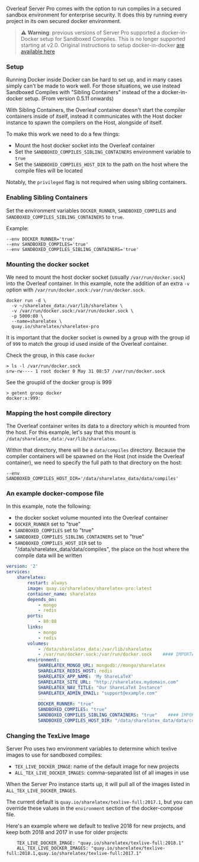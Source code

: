 Overleaf Server Pro comes with the option to run compiles in a secured sandbox environment for enterprise security. It does this by running every project in its own secured docker environment. 

> ⚠️ **Warning**: previous versions of Server Pro supported a docker-in-Docker setup for Sandboxed Compiles. This is no longer supported starting at v2.0. Original instructions to setup docker-in-docker [are available here](https://github.com/overleaf/overleaf/wiki/Docker-on-Docker-compiles)


### Setup

Running Docker inside Docker can be hard to set up, and in many cases simply can't be made to work well. For those situations, we use instead Sandboxed Compiles with "Sibling Containers" instead of the a docker-in-docker setup. (From version 0.5.11 onwards)

With Sibling Containers, the Overleaf container doesn't start the compiler containers inside of itself, instead it communicates with the Host docker instance to spawn the compilers on the Host, alongside of itself.

To make this work we need to do a few things:

- Mount the host docker socket into the Overleaf container
- Set the `SANDBOXED_COMPILES_SIBLING_CONTAINERS` environment variable to `true`
- Set the `SANDBOXED_COMPILES_HOST_DIR` to the path on the host where the compile files will be located

Notably, the `privileged` flag is not required when using sibling containers.

### Enabling Sibling Containers

Set the environment variables `DOCKER_RUNNER`, `SANDBOXED_COMPILES` and `SANDBOXED_COMPILES_SIBLING_CONTAINERS` to `true`.

Example:

```
--env DOCKER_RUNNER='true'
--env SANDBOXED_COMPILES='true'
--env SANDBOXED_COMPILES_SIBLING_CONTAINERS='true'
```


### Mounting the docker socket

We need to mount the host docker socket (usually `/var/run/docker.sock`) into the Overleaf container.
In this example, note the addition of an extra `-v` option with `/var/run/docker.sock:/var/run/docker.sock`.

```
docker run -d \
  -v ~/sharelatex_data:/var/lib/sharelatex \
  -v /var/run/docker.sock:/var/run/docker.sock \
  -p 5000:80 \
  --name=sharelatex \
  quay.io/sharelatex/sharelatex-pro
```


It is important that the docker socket is owned by a group with the group id of `999` to match the group id used inside of the Overleaf container. 


Check the group, in this case `docker`
```
> ls -l /var/run/docker.sock
srw-rw---- 1 root docker 0 May 31 08:57 /var/run/docker.sock
```

See the groupid of the docker group is 999
```
> getent group docker
docker:x:999:
```


### Mapping the host compile directory

The Overleaf container writes its data to a directory which is mounted from the host. For this example, let's say that this mount is `/data/sharelatex_data:/var/lib/sharelatex`.

Within that directory, there will be a `data/compiles` directory. Because the compiler containers will be spawned on the Host (not inside the Overleaf container), we need to specify the full path to that directory on the host:

```
--env SANDBOXED_COMPILES_HOST_DIR='/data/sharelatex_data/data/compiles'
```


### An example docker-compose file

In this example, note the following:

- the docker socket volume mounted into the Overleaf container
- `DOCKER_RUNNER` set to "true"
- `SANDBOXED_COMPILES` set to "true"
- `SANDBOXED_COMPILES_SIBLING_CONTAINERS` set to "true"
- `SANDBOXED_COMPILES_HOST_DIR` set to "/data/sharelatex_data/data/compiles", the place on the host where the compile data will be written

```yaml
version: '2'
services:
    sharelatex:
        restart: always
        image: quay.io/sharelatex/sharelatex-pro:latest
        container_name: sharelatex
        depends_on:
            - mongo
            - redis
        ports:
            - 80:80
        links:
            - mongo
            - redis
        volumes:
            - /data/sharelatex_data:/var/lib/sharelatex
            - /var/run/docker.sock:/var/run/docker.sock    #### IMPORTANT
        environment:
            SHARELATEX_MONGO_URL: mongodb://mongo/sharelatex
            SHARELATEX_REDIS_HOST: redis
            SHARELATEX_APP_NAME: 'My ShareLaTeX'
            SHARELATEX_SITE_URL: "http://sharelatex.mydomain.com"
            SHARELATEX_NAV_TITLE: "Our ShareLaTeX Instance"
            SHARELATEX_ADMIN_EMAIL: "support@example.com"
            ...
            DOCKER_RUNNER: "true"
            SANDBOXED_COMPILES: "true"
            SANDBOXED_COMPILES_SIBLING_CONTAINERS: "true"    #### IMPORTANT
            SANDBOXED_COMPILES_HOST_DIR: "/data/sharelatex_data/data/compiles"  #### IMPORTANT
```

### Changing the TexLive Image

Server Pro uses two environment variables to determine which texlive images to use for sandboxed compiles: 

- `TEX_LIVE_DOCKER_IMAGE`: name of the default image for new projects
- `ALL_TEX_LIVE_DOCKER_IMAGES`: comma-separated list of all images in use

When the Server Pro instance starts up, it will pull all of the images listed in `ALL_TEX_LIVE_DOCKER_IMAGES`. 

The current default is `quay.io/sharelatex/texlive-full:2017.1`, but you can override these values in the `environment` section of the docker-compose file.

Here's an example where we default to texlive 2018 for new projects, and keep both 2018 and 2017 in use for older projects:

```
    TEX_LIVE_DOCKER_IMAGE: "quay.io/sharelatex/texlive-full:2018.1"
    ALL_TEX_LIVE_DOCKER_IMAGES: "quay.io/sharelatex/texlive-full:2018.1,quay.io/sharelatex/texlive-full:2017.1"
```